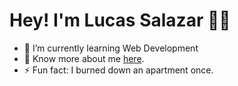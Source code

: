 # Hey! I'm Lucas Salazar ✌🏾

<!--
**SalazarLucas/SalazarLucas** is a ✨ _special_ ✨ repository because its `README.md` (this file) appears on your GitHub profile.

Here are some ideas to get you started:

- 🔭 I’m currently working on ...
- 🌱 I’m currently learning ...
- 👯 I’m looking to collaborate on ...
- 🤔 I’m looking for help with ...
- 💬 Ask me about ...
- 📫 How to reach me: ...
- 😄 Pronouns: ...
- ⚡ Fun fact: I burned down an apartment once.
-->

- 🌱 I’m currently learning Web Development
- 📄 Know more about me [here](https://salazarlucas.github.io/homepage/).
- ⚡ Fun fact: I burned down an apartment once.

